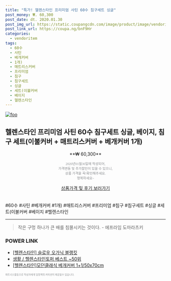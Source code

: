 ```yaml
--- 
title: "특가! 헬렌스타인 프리미엄 사틴 60수 침구세트 싱글" 
post_money: ₩. 60,300 
post_date: dt. 2020.01.30 
post_img_url: https://static.coupangcdn.com/image/product/image/vendoritem/2016/09/23/3005834770/8798c772-29a2-4fe4-92cd-af9a261f907d.jpg 
post_link_url: https://coupa.ng/bnF9Hr 
categories: 
  - vendoritem 
tags: 
  - 60수 
  - 사틴 
  - 베개커버 
  - 1개) 
  - 매트리스커버 
  - 프리미엄 
  - 침구 
  - 침구세트 
  - 싱글 
  - 세트(이불커버 
  - 베이지 
  - 헬렌스타인 
--- 
```

[![foo](https://static.coupangcdn.com/image/product/image/vendoritem/2016/09/23/3005834770/8798c772-29a2-4fe4-92cd-af9a261f907d.jpg)](https://coupa.ng/bnF9Hr) 

## 헬렌스타인 프리미엄 사틴 60수 침구세트 싱글, 베이지, 침구 세트(이불커버 + 매트리스커버 + 베개커버 1개) 
<p style="text-align: center;">**₩ 60,300**</p> 
<p style="text-align: center;"><span style="color: #898c8f; font-family: Georgia,Times,serif; font-size: 0.75em;">2020년01월30일에 작성되어, <br>가격변동 및 추가할인이 있을 수 있으니,<br> 상품 가격을 꼭!확인해주세요.<br>행복하세요~</span> 
</p>	 
<div markdown="0" style="text-align: center;"><a href="https://coupa.ng/bnF9Hr" class="btn btn--success">상품가격 및 후기 보러가기</a></div> 
<br><br> 
  #60수 #사틴 #베개커버 #1개) #매트리스커버 #프리미엄 #침구 #침구세트 #싱글 #세트(이불커버 #베이지 #헬렌스타인 
<hr> 

> 작은 구멍 하나가 큰 배를 침몰시키는 것이다. - 에프라임 도마라츠키 


### POWER LINK

* <a href="https://blog.naver.com/fasyy4321/221789743433" target="_blank">[헬렌스타인] 슬로우 오가닉 블랭킷</a>
* <a href="https://blog.naver.com/santokki14/221789699624" target="_blank">생활 / 헬렌스타인토퍼 베스트 ~50위</a>
* <a href="https://blog.naver.com/santokki14/221785848484" target="_blank">[헬렌스타인]모던클래식 베개커버 1+1/50x70cm</a>

<span style="color: #898c8f; font-family: Georgia,Times,serif; font-size: 0.55em;">파트너스활동으로 작성자에게 일정액의 커미션이 제공될수 있습니다.</span> 

